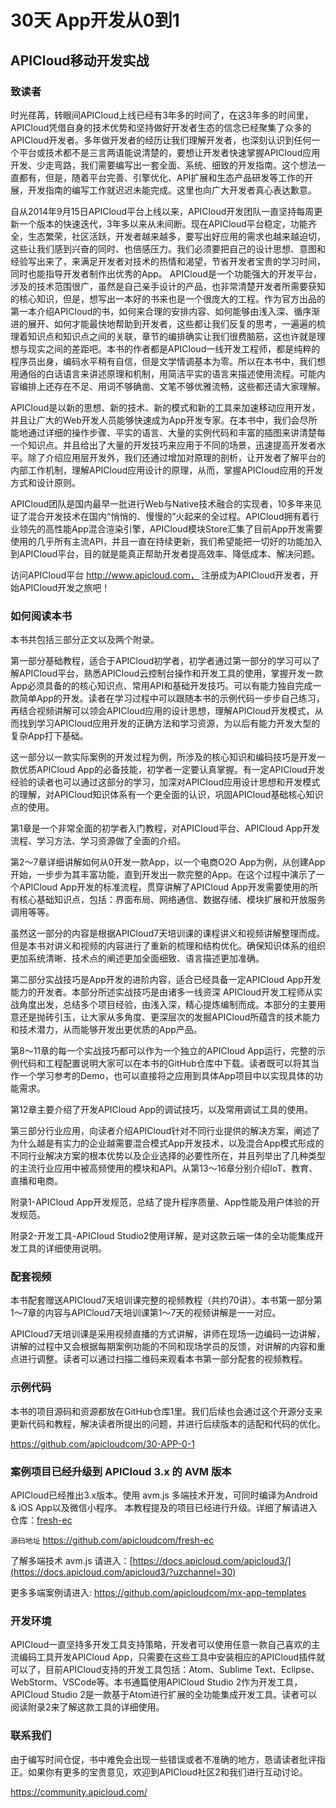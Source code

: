 # 30天 App开发从0到1

## APICloud移动开发实战

### 致读者
时光荏苒，转眼间APICloud上线已经有3年多的时间了，在这3年多的时间里，APICloud凭借自身的技术优势和坚持做好开发者生态的信念已经聚集了众多的APICloud开发者。多年做开发者的经历让我们理解开发者，也深刻认识到任何一个平台或技术都不是三言两语能说清楚的，要想让开发者快速掌握APICloud应用开发、少走弯路，我们需要编写出一套全面、系统、细致的开发指南。这个想法一直都有，但是，随着平台完善、引擎优化、API扩展和生态产品研发等工作的开展，开发指南的编写工作就迟迟未能完成。这里也向广大开发者真心表达歉意。

自从2014年9月15日APICloud平台上线以来，APICloud开发团队一直坚持每周更新一个版本的快速迭代，3年多以来从未间断。现在APICloud平台稳定，功能齐全，生态繁荣，社区活跃，开发者越来越多，要写出好应用的需求也越来越迫切，这些让我们感到兴奋的同时、也倍感压力。我们必须要把自己的设计思想、意图和经验写出来了，来满足开发者对技术的热情和渴望，节省开发者宝贵的学习时间，同时也能指导开发者制作出优秀的App。 APICloud是一个功能强大的开发平台，涉及的技术范围很广，虽然是自己亲手设计的产品，也非常清楚开发者所需要获知的核心知识，但是，想写出一本好的书来也是一个很庞大的工程。作为官方出品的第一本介绍APICloud的书，如何来合理的安排内容、如何能够由浅入深、循序渐进的展开、如何才能最快地帮助到开发者，这些都让我们反复的思考，一遍遍的梳理着知识点和知识点之间的关联，章节的编排确实让我们很费脑筋，这也许就是理想与现实之间的差距吧。本书的作者都是APICloud一线开发工程师，都是纯粹的程序员出身，编码水平稍有自信，但是文学情调基本为零。所以在本书中，我们想用通俗的白话语言来讲述原理和机制，用简洁平实的语言来描述使用流程。可能内容编排上还存在不足、用词不够确凿、文笔不够优雅流畅，这些都还请大家理解。

APICloud是以新的思想、新的技术、新的模式和新的工具来加速移动应用开发，并且让广大的Web开发人员能够快速成为App开发专家。在本书中，我们会尽所能地通过详细的操作步骤、平实的语言、大量的实例代码和丰富的插图来讲清楚每一个知识点。并且给出了大量的开发技巧来应用于不同的场景，迅速提高开发者水平。除了介绍应用层开发外，我们还通过增加对原理的剖析，让开发者了解平台的内部工作机制，理解APICloud应用设计的原理，从而，掌握APICloud应用的开发方式和设计原则。

APICloud团队是国内最早一批进行Web与Native技术融合的实现者，10多年来见证了混合开发技术在国内“悄悄的、慢慢的”火起来的全过程。APICloud拥有着行业领先的高性能App混合渲染引擎，APICloud模块Store汇集了目前App开发需要使用的几乎所有主流API，并且一直在持续更新，我们希望能把一切好的功能加入到APICloud平台，目的就是能真正帮助开发者提高效率、降低成本、解决问题。

访问APICloud平台 http://www.apicloud.com， 注册成为APICloud开发者，开始APICloud开发之旅吧！

### 如何阅读本书
本书共包括三部分正文以及两个附录。

第一部分基础教程，适合于APICloud初学者，初学者通过第一部分的学习可以了解APICloud平台，熟悉APICloud云控制台操作和开发工具的使用，掌握开发一款App必须具备的的核心知识点、常用API和基础开发技巧。可以有能力独自完成一款简单App的开发。读者在学习过程中可以跟随本书的示例代码一步步自己练习，再结合视频讲解可以领会APICloud应用的设计思想，理解APICloud开发模式，从而找到学习APICloud应用开发的正确方法和学习资源，为以后有能力开发大型的复杂App打下基础。

这一部分以一款实际案例的开发过程为例，所涉及的核心知识和编码技巧是开发一款优质APICloud App的必备技能，初学者一定要认真掌握。有一定APICloud开发经验的读者也可以通过这部分的学习，加深对APICloud应用设计思想和开发模式的理解，对APICloud知识体系有一个更全面的认识，巩固APICloud基础核心知识点的使用。

第1章是一个非常全面的初学者入门教程，对APICloud平台、APICloud App开发流程、学习方法、学习资源做了全面的介绍。

第2～7章详细讲解如何从0开发一款App，以一个电商O2O App为例，从创建App开始，一步步为其丰富功能，直到开发出一款完整的App。在这个过程中演示了一个APICloud App开发的标准流程，贯穿讲解了APICloud App开发需要使用的所有核心基础知识点，包括：界面布局、网络通信、数据存储、模块扩展和开放服务调用等等。

虽然这一部分的内容是根据APICloud7天培训课的课程讲义和视频讲解整理而成。但是本书对讲义和视频的内容进行了重新的梳理和结构优化。确保知识体系的组织更加系统清晰、技术点的阐述更加全面细致、语言描述更加准确。

第二部分实战技巧是App开发的进阶内容，适合已经具备一定APICloud App开发能力的开发者。本部分所述实战技巧是由诸多一线资深 APICloud开发工程师从实战角度出发，总结多个项目经验，由浅入深，精心提炼编制而成。本部分的主要用意还是抛砖引玉，让大家从多角度、更深层次的发掘APICloud所蕴含的技术能力和技术潜力，从而能够开发出更优质的App产品。

第8～11章的每一个实战技巧都可以作为一个独立的APICloud App运行，完整的示例代码和工程配置说明大家可以在本书的GitHub仓库中下载。读者既可以将其当作一个学习参考的Demo，也可以直接将之应用到具体App项目中以实现具体的功能需求。

第12章主要介绍了开发APICloud App的调试技巧，以及常用调试工具的使用。

第三部分行业应用，向读者介绍APICloud针对不同行业提供的解决方案，阐述了为什么越是有实力的企业越需要混合模式App开发技术，以及混合App模式形成的不同行业解决方案的根本优势以及企业选择的必要性所在，并且列举出了几种类型的主流行业应用中被高频使用的模块和API。从第13～16章分别介绍IoT、教育、直播和电商。

附录1-APICloud App开发规范，总结了提升程序质量、App性能及用户体验的开发规范。

附录2-开发工具-APICloud Studio2使用详解，是对这款云端一体的全功能集成开发工具的详细使用说明。

### 配套视频
本书配套赠送APICloud7天培训课完整的视频教程（共约70讲）。本书第一部分第1～7章的内容与APICloud7天培训课第1～7天的视频讲解是一一对应。

APICloud7天培训课是采用视频直播的方式讲解，讲师在现场一边编码一边讲解，讲解的过程中又会根据每期案例功能的不同和现场学员的反馈，对讲解的内容和重点进行调整。读者可以通过扫描二维码来观看本书第一部分配套的视频教程。

### 示例代码
本书的项目源码和资源都放在GitHub仓库1里。我们后续也会通过这个开源分支来更新代码和教程，解决读者所提出的问题，并进行后续版本的适配和代码的优化。

https://github.com/apicloudcom/30-APP-0-1

### 案例项目已经升级到 APICloud 3.x 的 AVM  版本
<span id="avm"></span>
APICloud已经推出3.x版本。使用 avm.js 多端技术开发，可同时编译为Android & iOS App以及微信小程序。
本教程提及的项目已经进行升级。详细了解请进入仓库：[fresh-ec](https://github.com/apicloudcom/fresh-ec)

` 源码地址 ` https://github.com/apicloudcom/fresh-ec

了解多端技术 avm.js 请进入：[https://docs.apicloud.com/apicloud3/](https://docs.apicloud.com/apicloud3/?uzchannel=30)

更多多端案例请进入: https://github.com/apicloudcom/mx-app-templates

### 开发环境
APICloud一直坚持多开发工具支持策略，开发者可以使用任意一款自己喜欢的主流编码工具开发APICloud App，只需要在这些工具中安装相应的APICloud插件就可以了，目前APICloud支持的开发工具包括：Atom、Sublime Text、Eclipse、WebStorm、VSCode等。本书通篇使用APICloud Studio 2作为开发工具，APICloud Studio 2是一款基于Atom进行扩展的全功能集成开发工具。读者可以阅读附录2来了解这款工具的详细使用。

### 联系我们
由于编写时间仓促，书中难免会出现一些错误或者不准确的地方，恳请读者批评指正。如果你有更多的宝贵意见，欢迎到APICloud社区2和我们进行互动讨论。

https://community.apicloud.com/



